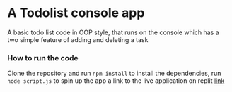 # A Todolist console app
A basic todo list code in OOP style, that runs on the console which has a two simple feature of adding and deleting a task
### How to run the code
Clone the repository and run `npm install` to install the dependencies, run `node script.js` to spin up the app
a link to the live application on replit [link](https://replit.com/@ceasarSkills/todoListConsoleAPP?v=1)

